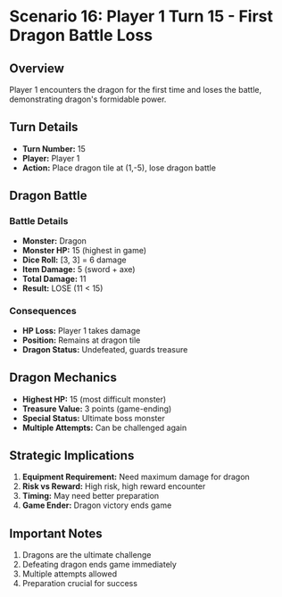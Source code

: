 # Scenario 16: Player 1 Turn 15 - First Dragon Battle Loss

## Overview
Player 1 encounters the dragon for the first time and loses the battle, demonstrating dragon's formidable power.

## Turn Details
- **Turn Number:** 15
- **Player:** Player 1
- **Action:** Place dragon tile at (1,-5), lose dragon battle

## Dragon Battle

### Battle Details
- **Monster:** Dragon
- **Monster HP:** 15 (highest in game)
- **Dice Roll:** [3, 3] = 6 damage
- **Item Damage:** 5 (sword + axe)
- **Total Damage:** 11
- **Result:** LOSE (11 < 15)

### Consequences
- **HP Loss:** Player 1 takes damage
- **Position:** Remains at dragon tile
- **Dragon Status:** Undefeated, guards treasure

## Dragon Mechanics
- **Highest HP:** 15 (most difficult monster)
- **Treasure Value:** 3 points (game-ending)
- **Special Status:** Ultimate boss monster
- **Multiple Attempts:** Can be challenged again

## Strategic Implications
1. **Equipment Requirement:** Need maximum damage for dragon
2. **Risk vs Reward:** High risk, high reward encounter
3. **Timing:** May need better preparation
4. **Game Ender:** Dragon victory ends game

## Important Notes
1. Dragons are the ultimate challenge
2. Defeating dragon ends game immediately
3. Multiple attempts allowed
4. Preparation crucial for success